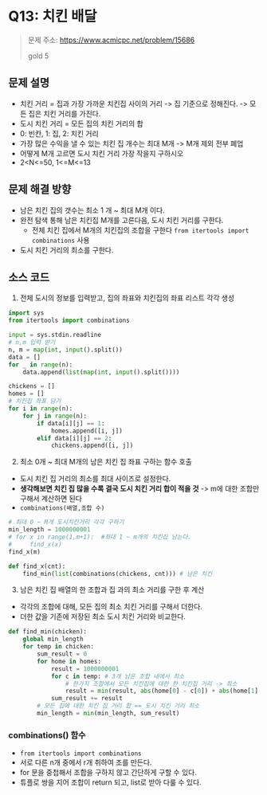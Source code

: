 # Q13: 치킨 배달
> 문제 주소: https://www.acmicpc.net/problem/15686
> 
> gold 5

## 문제 설명
- 치킨 거리 = 집과 가장 가까운 치킨집 사이의 거리 -> 집 기준으로 정해진다. -> 모든 집은 치킨 거리를 가진다.
- 도시 치킨 거리 = 모든 집의 치킨 거리의 합
- 0: 빈칸, 1: 집, 2: 치킨 거리
- 가장 많은 수익을 낼 수 있는 치킨 집 개수는 최대 M개 -> M개 제외 전부 폐업
- 어떻게 M개 고르면 도시 치킨 거리 가장 작을지 구하시오
- 2<N<=50, 1<=M<=13

## 문제 해결 방향
- 남은 치킨 집의 갯수는 최소 1 개 ~ 최대 M개 이다.
- 완전 탐색 통해 남은 치킨집 M개를 고른다음, 도시 치킨 거리를 구한다.
  - 전체 치킨 집에서 M개의 치킨집의 조합을 구한다 `from itertools import combinations` 사용
- 도시 치킨 거리의 최소를 구한다.

## 소스 코드
1. 전체 도시의 정보를 입력받고, 집의 좌표와 치킨집의 좌표 리스트 각각 생성
```python
import sys
from itertools import combinations

input = sys.stdin.readline
# n,m 입력 받기
n, m = map(int, input().split())
data = []
for _ in range(n):
    data.append(list(map(int, input().split())))

chickens = []
homes = []
# 치킨집 좌표 담기
for i in range(n):
    for j in range(n):
        if data[i][j] == 1:
            homes.append([i, j])
        elif data[i][j] == 2:
            chickens.append([i, j])
```
2. 최소 0개 ~ 최대 M개의 남은 치킨 집 좌표 구하는 함수 호출
- 도시 치킨 집 거리의 최소를 최대 사이즈로 설정한다.
- __생각해보면 치킨 집 많을 수록 결국 도시 치킨 거리 합이 적을 것__ -> m에 대한 조합만 구해서 계산하면 된다
- `combinations(배열,조합 수)`
```python
# 최대 0 ~ M개 도시치킨거리 각각 구하기
min_length = 1000000001
# for x in range(1,m+1):  #최대 1 ~ m개의 치킨집 남는다.
#     find_x(x)
find_x(m)

def find_x(cnt):
    find_min(list(combinations(chickens, cnt))) # 남은 치킨
```
3. 남은 치킨 집 배열의 한 조합과 집 과의 최소 거리를 구한 후 계산
- 각각의 조합에 대해, 모든 집의 최소 치킨 거리를 구해서 더한다.
- 더한 값을 기존에 저장된 최소 도시 치킨 거리와 비교한다.
```python
def find_min(chicken):
    global min_length
    for temp in chicken:
        sum_result = 0
        for home in homes:
            result = 1000000001
            for c in temp: # 3개 남은 조합 내에서 최소
                # 한가지 조합에서 모든 치킨집에 대한 한 치킨집 거리 -> 최소
                result = min(result, abs(home[0] - c[0]) + abs(home[1] - c[1]))
            sum_result += result
        # 모든 집에 대한 치킨 집 거리 합 == 도시 치킨 거리 최소
        min_length = min(min_length, sum_result)
```
### combinations() 함수
- `from itertools import combinations`
- 서로 다른 n개 중에서 r개 취하여 조를 만든다.
- for 문을 중첩해서 조합을 구하지 않고 간단하게 구할 수 있다.
- 튜플로 쌍을 지어 조합이 return 되고, list로 받아 다룰 수 있다.